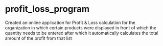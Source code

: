 # profit_loss_program
Created an online application for Profit &amp; Loss calculation for the organization in which certain products were displayed in front of which the quantity needs to be entered after which it automatically calculates the total amount of the profit from that list
